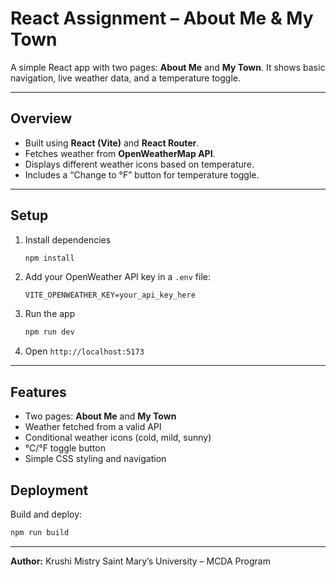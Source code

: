 # React Assignment – About Me & My Town

A simple React app with two pages: **About Me** and **My Town**.
It shows basic navigation, live weather data, and a temperature toggle.

---

## Overview

* Built using **React (Vite)** and **React Router**.
* Fetches weather from **OpenWeatherMap API**.
* Displays different weather icons based on temperature.
* Includes a “Change to °F” button for temperature toggle.

---

##  Setup

1. Install dependencies

   ```bash
   npm install
   ```

2. Add your OpenWeather API key in a `.env` file:

   ```
   VITE_OPENWEATHER_KEY=your_api_key_here
   ```

3. Run the app

   ```bash
   npm run dev
   ```

4. Open `http://localhost:5173`

---

##  Features

* Two pages: **About Me** and **My Town**
* Weather fetched from a valid API
* Conditional weather icons (cold, mild, sunny)
* °C/°F toggle button
* Simple CSS styling and navigation


## Deployment

Build and deploy:

```bash
npm run build
```



---

**Author:** Krushi Mistry
Saint Mary’s University – MCDA Program
